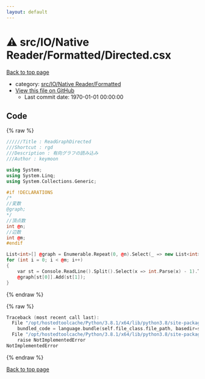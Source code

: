 ```yaml
---
layout: default
---
```


<!-- mathjax config similar to math.stackexchange -->
<script type="text/javascript" async
  src="https://cdnjs.cloudflare.com/ajax/libs/mathjax/2.7.5/MathJax.js?config=TeX-MML-AM_CHTML">
</script>
<script type="text/x-mathjax-config">
  MathJax.Hub.Config({
    TeX: { equationNumbers: { autoNumber: "AMS" }},
    tex2jax: {
      inlineMath: [ ['$','$'] ],
      processEscapes: true
    },
    "HTML-CSS": { matchFontHeight: false },
    displayAlign: "left",
    displayIndent: "2em"
  });
</script>

<script type="text/javascript" src="https://cdnjs.cloudflare.com/ajax/libs/jquery/3.4.1/jquery.min.js"></script>
<script src="https://cdn.jsdelivr.net/npm/jquery-balloon-js@1.1.2/jquery.balloon.min.js" integrity="sha256-ZEYs9VrgAeNuPvs15E39OsyOJaIkXEEt10fzxJ20+2I=" crossorigin="anonymous"></script>
<script type="text/javascript" src="../../../../../assets/js/copy-button.js"></script>
<link rel="stylesheet" href="../../../../../assets/css/copy-button.css" />


# :warning: src/IO/Native Reader/Formatted/Directed.csx

<a href="../../../../../index.html">Back to top page</a>

* category: <a href="../../../../../index.html#401077d8d5439a9e266e2d538b758d58">src/IO/Native Reader/Formatted</a>
* <a href="{{ site.github.repository_url }}/blob/master/src/IO/Native Reader/Formatted/Directed.csx">View this file on GitHub</a>
    - Last commit date: 1970-01-01 00:00:00




## Code

<a id="unbundled"></a>
{% raw %}
```cpp
﻿//////Title : ReadGraphDirected
///Shortcut : rgd
///Description : 有向グラフの読み込み
///Author : keymoon

using System;
using System.Linq;
using System.Collections.Generic;

#if !DECLARATIONS
/*
//変数
@graph;
*/
//頂点数
int @n;
//辺数
int @m;
#endif

List<int>[] @graph = Enumerable.Repeat(0, @n).Select(_ => new List<int>()).ToArray();
for (int i = 0; i < @m; i++)
{
    var st = Console.ReadLine().Split().Select(x => int.Parse(x) - 1).ToArray();
    @graph[st[0]].Add(st[1]);
}

```
{% endraw %}

<a id="bundled"></a>
{% raw %}
```cpp
Traceback (most recent call last):
  File "/opt/hostedtoolcache/Python/3.8.1/x64/lib/python3.8/site-packages/onlinejudge_verify/docs.py", line 347, in write_contents
    bundled_code = language.bundle(self.file_class.file_path, basedir=self.cpp_source_path)
  File "/opt/hostedtoolcache/Python/3.8.1/x64/lib/python3.8/site-packages/onlinejudge_verify/languages/csharpscript.py", line 108, in bundle
    raise NotImplementedError
NotImplementedError

```
{% endraw %}

<a href="../../../../../index.html">Back to top page</a>

